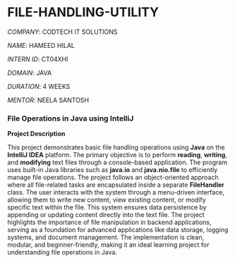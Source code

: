 # FILE-HANDLING-UTILITY

*COMPANY*: CODTECH IT SOLUTIONS

*NAME*: HAMEED HILAL

*INTERN ID*: CT04XHI

*DOMAIN*: JAVA

*DURATION*: 4 WEEKS

*MENTOR*: NEELA SANTOSH

### **File Operations in Java using IntelliJ**  
**Project Description**

This project demonstrates basic file handling operations using **Java** on the **IntelliJ IDEA** platform. The primary objective is to perform **reading**, **writing**, and **modifying** text files through a console-based application. The program uses built-in Java libraries such as **java.io** and **java.nio.file** to efficiently manage file operations. The project follows an object-oriented approach where all file-related tasks are encapsulated inside a separate **FileHandler** class. The user interacts with the system through a menu-driven interface, allowing them to write new content, view existing content, or modify specific text within the file. This system ensures data persistence by appending or updating content directly into the text file. The project highlights the importance of file manipulation in backend applications, serving as a foundation for advanced applications like data storage, logging systems, and document management. The implementation is clean, modular, and beginner-friendly, making it an ideal learning project for understanding file operations in Java.
